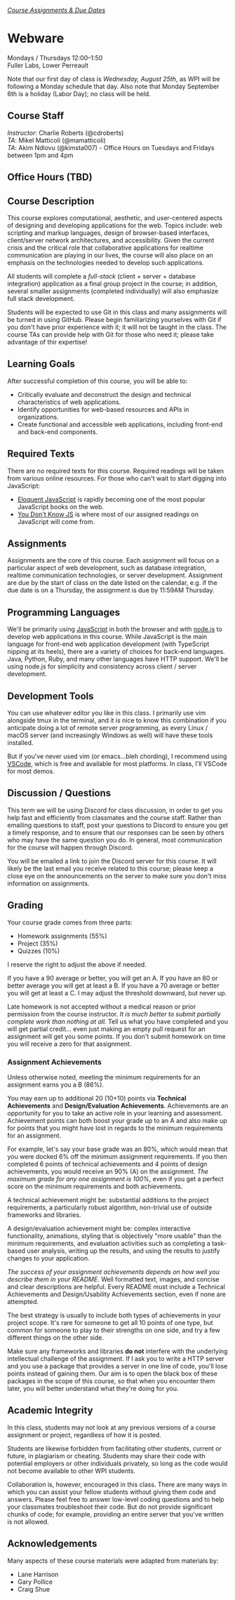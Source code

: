*[Course Assignments & Due Dates](https://github.com/cs4241-21a/cs4241-21a.github.io/blob/main/cal.md)*

# Webware

Mondays / Thursdays 12:00–1:50  
Fuller Labs, Lower Perreault

Note that our first day of class is *Wednesday, August 25th*, as WPI will be following a Monday schedule that day. Also note that Monday September 6th is a holiday (Labor Day); no class will be held.

Course Staff
---
*Instructor*: Charlie Roberts (@cdroberts)  
*TA*: Mikel Matticoli (@mamatticoli)  
*TA*: Akim Ndlovu (@kimsta007) - Office Hours on Tuesdays and Fridays between 1pm and 4pm

Office Hours (TBD)
---

Course Description
---

This course explores computational, aesthetic, and user-centered aspects of designing and developing applications for the web. 
Topics include: web scripting and markup languages, design of browser-based interfaces, client/server network architectures, and accessibility. 
Given the current crisis and the critical role that collaborative applications for realtime communication are playing in our lives, 
the course will also place on an emphasis on the technologies needed to develop such applications. 

All students will complete a *full-stack* (client + server + database integration) application as a final group project in the course; 
in addition, several smaller assignments (completed individually) will also emphasize full stack development.

Students will be expected to use Git in this class and many assignments will be turned in using GitHub. Please begin familiarizing yourselves with 
Git if you don't have prior experience with it; it will not be taught in the class. The course TAs can provide help with Git for those who need it; please take advantage of
thir expertise!

Learning Goals
---

After successful completion of this course, you will be able to:

- Critically evaluate and deconstruct the design and technical characteristics of web applications.
- Identify opportunities for web-based resources and APIs in organizations.
- Create functional and accessible web applications, including front-end and back-end components.

Required Texts
---
There are no required texts for this course. Required readings will be taken from various online resources. For those who can't wait to start digging into JavaScript:

- [Eloquent JavaScript](https://eloquentjavascript.net/) is rapidly becoming one of the most popular JavaScript books on the web.
- [You Don't Know JS](https://github.com/getify/You-Dont-Know-JS) is where most of our assigned readings on JavaScript will come from.

Assignments
---
Assignments are the core of this course. Each assignment will focus on a particular aspect of web development, such as database integration, 
realtime communication technologies, or server development. Assignment are due by the start of class on the date listed on the calendar, e.g. 
if the due date is on a Thursday, the assignment is due by 11:59AM Thursday.

Programming Languages
---

We'll be primarily using [JavaScript](https://developer.mozilla.org/en-US/docs/Web/JavaScript) in both the browser and with [node.js](http://nodejs.org/) 
to develop web applications in this course. While JavaScript is the main language for front-end web application development (with TypeScript nipping at its heels), 
there are a variety of choices for back-end languages. Java, Python, Ruby, and many other languages have HTTP support. 
We'll be using node.js for simplicity and consistency across client / server development.

Development Tools
---
You can use whatever editor you like in this class. I primarily use vim alongside tmux in the terminal, and it is nice to know this combination if you
anticipate doing a lot of remote server programming, as every Linux / macOS server (and increasingly Windows as well) will have these tools installed.

But if you've never used vim (or emacs...bleh chording), I recommend using [VSCode](https://code.visualstudio.com), which is free and available for most platforms. 
In class, I'll VSCode for most demos.

Discussion / Questions
---
This term we will be using Discord for class discussion, in order to get you help fast and efficiently from classmates and the course staff. 
Rather than emailing questions to staff, post your questions to Discord to ensure you get a timely response, and to ensure that our responses 
can be seen by others who may have the same question you do. In general, most communication for the course will happen through Discord.

You will be emailed a link to join the Discord server for this course. It will likely be the last email you receive related to this course; 
please keep a close eye on the announcements on the server to make sure you don't miss information on assignments.

Grading
---

Your course grade comes from three parts:

- Homework assignments (55%)
- Project (35%)
- Quizzes (10%)

I reserve the right to adjust the above if needed. 

If you have a 90 average or better, you will get an A. 
If you have an 80 or better average you will get at least a B. 
If you have a 70 average or better you will get at least a C. 
I may adjust the threshold downward, but never up.

Late homework is not accepted without a medical reason or prior permission from the course instructor. *It is much better to submit partially complete work than nothing at all.* 
Tell us what you have completed and you will get partial credit... even just making an empty pull request for an assignment will get you some points.
If you don't submit homework on time you will receive a zero for that assignment. 

### Assignment Achievements

Unless otherwise noted, meeting the minimum requirements for an assignment earns you a B (86%).

You may earn up to additional 20 (10+10) points via __Technical Achievements__ and __Design/Evaluation Achievements__.
Achievements are an opportunity for you to take an active role in your learning and assessment.  
Achievement points can both boost your grade up to an A and also make up for points 
that you might have lost in regards to the minimum requirements for an assignment.

For example, let's say your base grade was an 80%, which would mean that you were docked 6% off the minimum assignment requirements. 
If you then completed 6 points of technical achievements and 4 points of design achievements, you would receive an 90% (A) on the assignment. 
*The maximum grade for any one assignment is 100%*, even if you get a perfect score on the minimum requirements and both achievements.

A technical achievement might be: substantial additions to the project requirements, a particularly robust algorithm, 
non-trivial use of outside frameworks and libraries.

A design/evaluation achievement might be: complex interactive functionality, 
animations, styling that is objectively "more usable" than the minimum requirements, and evaluation activities such as completing a task-based user analysis,
writing up the results, and using the results to justify changes to your application.

*The success of your assignment achievements depends on how well you describe them in your README.*
Well formatted text, images, and concise and clear descriptions are helpful.
Every README must include a Technical Achievements and Design/Usability Achievements section, even if none are attempted.

The best strategy is usually to include both types of achievements in your project scope.
It's rare for someone to get all 10 points of one type, but common for someone to play to their strengths on one side, 
and try a few different things on the other side.

Make sure any frameworks and libraries **do not** interfere with the underlying intellectual challenge of the assignment. 
If I ask you to write a HTTP server and you use a package that provides a server in one line of code, 
you'll lose points instead of gaining them. Our aim is to open the black box of these packages in the scope of this course, 
so that when you encounter them later, you will better understand what they're doing for you.

Academic Integrity
---
In this class, students may not look at any previous versions of a course assignment or project, regardless of how it is posted. 

Students are likewise forbidden from facilitating other students, current or future, in plagiarism or cheating. 
Students may share their code with potential employers or other individuals privately, so long as the code would not become available to other WPI students.

Collaboration is, however, encouraged in this class. There are many ways in which you can assist your fellow students without giving them code and answers.
Please feel free to answer low-level coding questions and to help your classmates troubleshoot their code.
But do not provide significant chunks of code; for example, providing an entire server that you've written is not allowed.

Acknowledgements
---

Many aspects of these course materials were adapted from materials by:
- Lane Harrison
- Gary Pollice
- Craig Shue
